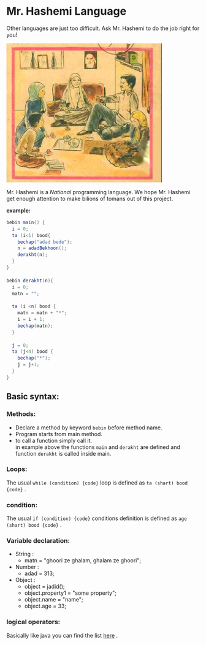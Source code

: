 # Mr. Hashemi Language

Other languages are just too difficult. Ask Mr. Hashemi to do the job right for you!

![alt text](hashemi-logo.jpg) 


Mr. Hashemi is a *National* programming language.
We hope Mr. Hashemi get enough attention to make bilions of tomans out of this project.  

**example:**
```java
bebin main() {
  i = 0;
  ta (i<1) bood{
    bechap("adad bede");
    n = adadBekhoon();
    derakht(n);
  }
}

bebin derakht(n){
  i = 0;
  matn = "";

  ta (i <n) bood {
    matn = matn + "*";
    i = i + 1;
    bechap(matn);
  }

  j = 0;
  ta (j<4) bood {
    bechap("*");
    j = j+1;
  }
}
```  
  
## Basic syntax:  
### Methods:  
- Declare a method by keyword `bebin` before method name.  
- Program starts from main method.  
- to call a function simply call it.  
in example above the functions `main` and `derakht` are defined and function `derakht` is called inside main.

### Loops:  
The usual `while (condition) {code}` loop is defined as `ta (shart) bood {code}` .  
### condition:  
The usual `if (condition) {code}` conditions definition is defined as `age (shart) bood {code}` .  
### Variable declaration:  
- String :
	- matn = "ghoori ze ghalam, ghalam ze ghoori";
- Number :
	- adad = 313;
- Object :
	- object = jadid();
	- object.property1 = "some property";
	- object.name = "name";
	- object.age = 33;
### logical operators:
Basically like java you can find the list [here](https://docs.oracle.com/javase/tutorial/java/nutsandbolts/opsummary.html) .
